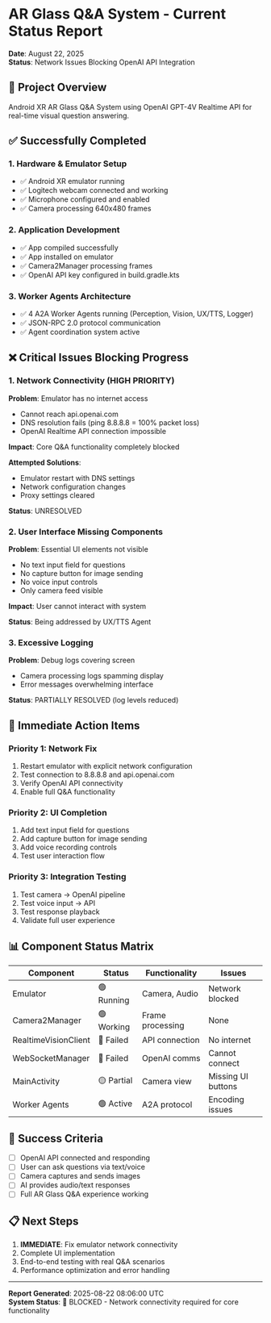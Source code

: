 # AR Glass Q&A System - Current Status Report

**Date**: August 22, 2025  
**Status**: Network Issues Blocking OpenAI API Integration

## 🎯 Project Overview
Android XR AR Glass Q&A System using OpenAI GPT-4V Realtime API for real-time visual question answering.

## ✅ Successfully Completed

### 1. Hardware & Emulator Setup
- ✅ Android XR emulator running
- ✅ Logitech webcam connected and working
- ✅ Microphone configured and enabled
- ✅ Camera processing 640x480 frames

### 2. Application Development  
- ✅ App compiled successfully
- ✅ App installed on emulator
- ✅ Camera2Manager processing frames
- ✅ OpenAI API key configured in build.gradle.kts

### 3. Worker Agents Architecture
- ✅ 4 A2A Worker Agents running (Perception, Vision, UX/TTS, Logger)
- ✅ JSON-RPC 2.0 protocol communication
- ✅ Agent coordination system active

## ❌ Critical Issues Blocking Progress

### 1. Network Connectivity (HIGH PRIORITY)
**Problem**: Emulator has no internet access
- Cannot reach api.openai.com
- DNS resolution fails (ping 8.8.8.8 = 100% packet loss)
- OpenAI Realtime API connection impossible

**Impact**: Core Q&A functionality completely blocked

**Attempted Solutions**:
- Emulator restart with DNS settings
- Network configuration changes
- Proxy settings cleared

**Status**: UNRESOLVED

### 2. User Interface Missing Components
**Problem**: Essential UI elements not visible
- No text input field for questions
- No capture button for image sending
- No voice input controls
- Only camera feed visible

**Impact**: User cannot interact with system

**Status**: Being addressed by UX/TTS Agent

### 3. Excessive Logging
**Problem**: Debug logs covering screen
- Camera processing logs spamming display
- Error messages overwhelming interface

**Status**: PARTIALLY RESOLVED (log levels reduced)

## 🔧 Immediate Action Items

### Priority 1: Network Fix
1. Restart emulator with explicit network configuration
2. Test connection to 8.8.8.8 and api.openai.com
3. Verify OpenAI API connectivity
4. Enable full Q&A functionality

### Priority 2: UI Completion
1. Add text input field for questions
2. Add capture button for image sending
3. Add voice recording controls
4. Test user interaction flow

### Priority 3: Integration Testing
1. Test camera -> OpenAI pipeline
2. Test voice input -> API
3. Test response playback
4. Validate full user experience

## 📊 Component Status Matrix

| Component | Status | Functionality | Issues |
|-----------|--------|---------------|--------|
| Emulator | 🟢 Running | Camera, Audio | Network blocked |
| Camera2Manager | 🟢 Working | Frame processing | None |
| RealtimeVisionClient | 🔴 Failed | API connection | No internet |
| WebSocketManager | 🔴 Failed | OpenAI comms | Cannot connect |
| MainActivity | 🟡 Partial | Camera view | Missing UI buttons |
| Worker Agents | 🟢 Active | A2A protocol | Encoding issues |

## 🎯 Success Criteria
- [ ] OpenAI API connected and responding
- [ ] User can ask questions via text/voice
- [ ] Camera captures and sends images
- [ ] AI provides audio/text responses
- [ ] Full AR Glass Q&A experience working

## 📋 Next Steps
1. **IMMEDIATE**: Fix emulator network connectivity
2. Complete UI implementation 
3. End-to-end testing with real Q&A scenarios
4. Performance optimization and error handling

---

**Report Generated**: 2025-08-22 08:06:00 UTC  
**System Status**: 🔴 BLOCKED - Network connectivity required for core functionality